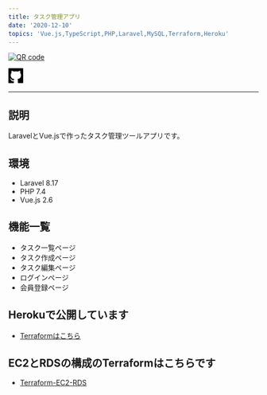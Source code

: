 ```yaml
---
title: タスク管理アプリ
date: '2020-12-10'
topics: 'Vue.js,TypeScript,PHP,Laravel,MySQL,Terraform,Heroku'
---
```

[<img src="https://i.gyazo.com/88d369780e9c0a3ebe9ad7b3605ef23c.png" alt="QR code" width="100" height="100" style="margin: 0 auto" >](https://todo-app-2020-toshikisugiyama.herokuapp.com)

[<img src="https://raw.githubusercontent.com/toshikisugiyama/aboutme/master/src/public/images/snsIcons/github.svg" alt="github" width="30" height="30" >](https://github.com/toshikisugiyama/todo-app-laravel-vue)

---

## 説明
LaravelとVue.jsで作ったタスク管理ツールアプリです。

## 環境
- Laravel 8.17
- PHP 7.4
- Vue.js 2.6

## 機能一覧
- タスク一覧ページ
- タスク作成ページ
- タスク編集ページ
- ログインページ
- 会員登録ページ

## Herokuで公開しています
- [Terraformはこちら](https://github.com/toshikisugiyama/todo-app-laravel-vue-terraform-heroku)

## EC2とRDSの構成のTerraformはこちらです
- [Terraform-EC2-RDS](https://github.com/toshikisugiyama/Terraform-EC2-RDS)
